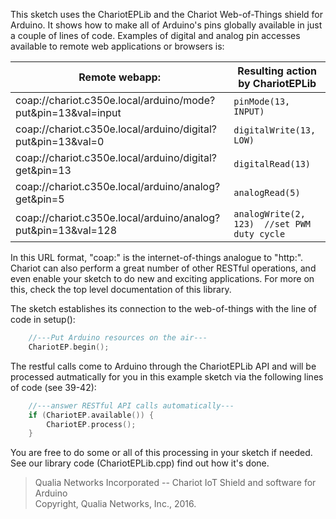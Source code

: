 This sketch uses the ChariotEPLib and the Chariot Web-of-Things shield for
Arduino. It shows how to make all of Arduino's pins globally available in just a
couple of lines of code. Examples of digital and analog pin accesses available
to remote web applications or browsers is:

|Remote webapp:                                              |Resulting action by ChariotEPLib    |
|------------------------------------------------------------|------------------------------------|
|coap://chariot.c350e.local/arduino/mode?put&pin=13&val=input|`pinMode(13, INPUT)`                |
|coap://chariot.c350e.local/arduino/digital?put&pin=13&val=0 |`digitalWrite(13, LOW)`             |
|coap://chariot.c350e.local/arduino/digital?get&pin=13       |`digitalRead(13)`                   |
|coap://chariot.c350e.local/arduino/analog?get&pin=5         |`analogRead(5)`                     |
|coap://chariot.c350e.local/arduino/analog?put&pin=13&val=128|`analogWrite(2, 123)  //set PWM duty cycle`|

	
In this URL format, "coap:" is the internet-of-things analogue to "http:".
Chariot can also perform a great number of other RESTful operations, and even
enable your sketch to do new and exciting applications. For more on this, check
the top level documentation of this library.

The sketch establishes its connection to the web-of-things with the line of code
in setup():

```c++
	//---Put Arduino resources on the air---
	ChariotEP.begin();
```

The restful calls come to Arduino through the ChariotEPLib API and will be
processed autmatically for you in this example sketch via the following lines of
code (see 39-42):

```c++
	//---answer RESTful API calls automatically---
	if (ChariotEP.available()) {
		ChariotEP.process();
	}
```

You are free to do some or all of this processing in your sketch if needed. See
our library code (ChariotEPLib.cpp) find out how it's done.


> Qualia Networks Incorporated -- Chariot IoT Shield and software for Arduino              
> Copyright, Qualia Networks, Inc., 2016.	
